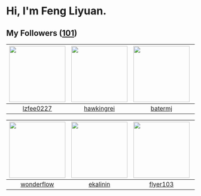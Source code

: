 # Hi, I'm Feng Liyuan.

## My Followers ([101](https://github.com/SunRunAway?tab=followers))

| <img src="https://avatars.githubusercontent.com/u/1984045?v=4" width="150" height="150" /> | <img src="https://avatars.githubusercontent.com/u/3427324?v=4" width="150" height="150" /> | <img src="https://avatars.githubusercontent.com/u/250445?v=4" width="150" height="150" /> | <img src="https://avatars.githubusercontent.com/u/2445111?v=4" width="150" height="150" /> |
| :----------------------------------------------------------------------------------------: | :----------------------------------------------------------------------------------------: | :---------------------------------------------------------------------------------------: | :----------------------------------------------------------------------------------------: |
|                          [lzfee0227](https://github.com/lzfee0227)                         |                         [hawkingrei](https://github.com/hawkingrei)                        |                           [batermj](https://github.com/batermj)                           |                           [hyperpro](https://github.com/hyperpro)                          |

| <img src="https://avatars.githubusercontent.com/u/2173670?v=4" width="150" height="150" /> | <img src="https://avatars.githubusercontent.com/u/234891?v=4" width="150" height="150" /> | <img src="https://avatars.githubusercontent.com/u/829039?v=4" width="150" height="150" /> | <img src="https://avatars.githubusercontent.com/u/1814146?v=4" width="150" height="150" /> |
| :----------------------------------------------------------------------------------------: | :---------------------------------------------------------------------------------------: | :---------------------------------------------------------------------------------------: | :----------------------------------------------------------------------------------------: |
|                         [wonderflow](https://github.com/wonderflow)                        |                          [ekalinin](https://github.com/ekalinin)                          |                          [flyer103](https://github.com/flyer103)                          |                            [rwifeng](https://github.com/rwifeng)                           |